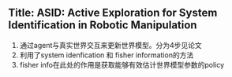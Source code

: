 ## Title: ASID: Active Exploration for System Identification in Robotic Manipulation
1. 通过agent与真实世界交互来更新世界模型。分为4步见论文
2. 利用了system idenfication 和 fisher information的方法
3. fisher info在此处的作用是获取能够有效估计世界模型参数的policy